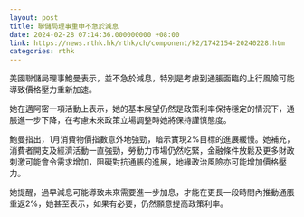 ```yaml
---
layout: post
title: 聯儲局理事重申不急於減息
date: 2024-02-28 07:14:36.000000000 +08:00
link: https://news.rthk.hk/rthk/ch/component/k2/1742154-20240228.htm
categories: rthk
---
```


美國聯儲局理事鮑曼表示，並不急於減息，特別是考慮到通脹面臨的上行風險可能導致價格壓力重新加速。

她在邁阿密一項活動上表示，她的基本展望仍然是政策利率保持穩定的情況下，通脹進一步下降，在考慮未來政策立場調整時她將保持謹慎態度。

鮑曼指出，1月消費物價指數意外地強勁，暗示實現2%目標的進展緩慢。她補充，消費者開支及經濟活動一直強勁，勞動力市場仍然吃緊，金融條件放鬆及更多財政刺激可能會令需求增加，阻礙對抗通脹的進展，地緣政治風險亦可能增加價格壓力。

她提醒，過早減息可能導致未來需要進一步加息，才能在更長一段時間內推動通脹重返2%，她甚至表示，如果有必要，仍然願意提高政策利率。
